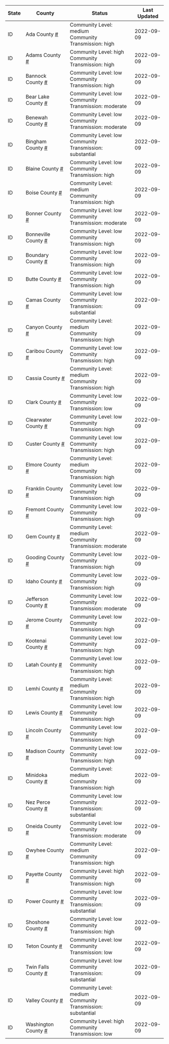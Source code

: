 State | County | Status | Last Updated
--- | --- | --- | --- 
ID | Ada County <a href="#ada_county">#</a> | <a name="ada_county"></a>Community Level: medium<br/>Community Transmission: high | 2022-09-09
ID | Adams County <a href="#adams_county">#</a> | <a name="adams_county"></a>Community Level: high<br/>Community Transmission: high | 2022-09-09
ID | Bannock County <a href="#bannock_county">#</a> | <a name="bannock_county"></a>Community Level: low<br/>Community Transmission: high | 2022-09-09
ID | Bear Lake County <a href="#bear_lake_county">#</a> | <a name="bear_lake_county"></a>Community Level: low<br/>Community Transmission: moderate | 2022-09-09
ID | Benewah County <a href="#benewah_county">#</a> | <a name="benewah_county"></a>Community Level: low<br/>Community Transmission: moderate | 2022-09-09
ID | Bingham County <a href="#bingham_county">#</a> | <a name="bingham_county"></a>Community Level: low<br/>Community Transmission: substantial | 2022-09-09
ID | Blaine County <a href="#blaine_county">#</a> | <a name="blaine_county"></a>Community Level: low<br/>Community Transmission: high | 2022-09-09
ID | Boise County <a href="#boise_county">#</a> | <a name="boise_county"></a>Community Level: medium<br/>Community Transmission: high | 2022-09-09
ID | Bonner County <a href="#bonner_county">#</a> | <a name="bonner_county"></a>Community Level: low<br/>Community Transmission: moderate | 2022-09-09
ID | Bonneville County <a href="#bonneville_county">#</a> | <a name="bonneville_county"></a>Community Level: low<br/>Community Transmission: high | 2022-09-09
ID | Boundary County <a href="#boundary_county">#</a> | <a name="boundary_county"></a>Community Level: low<br/>Community Transmission: high | 2022-09-09
ID | Butte County <a href="#butte_county">#</a> | <a name="butte_county"></a>Community Level: low<br/>Community Transmission: high | 2022-09-09
ID | Camas County <a href="#camas_county">#</a> | <a name="camas_county"></a>Community Level: low<br/>Community Transmission: substantial | 2022-09-09
ID | Canyon County <a href="#canyon_county">#</a> | <a name="canyon_county"></a>Community Level: medium<br/>Community Transmission: high | 2022-09-09
ID | Caribou County <a href="#caribou_county">#</a> | <a name="caribou_county"></a>Community Level: low<br/>Community Transmission: high | 2022-09-09
ID | Cassia County <a href="#cassia_county">#</a> | <a name="cassia_county"></a>Community Level: medium<br/>Community Transmission: high | 2022-09-09
ID | Clark County <a href="#clark_county">#</a> | <a name="clark_county"></a>Community Level: low<br/>Community Transmission: low | 2022-09-09
ID | Clearwater County <a href="#clearwater_county">#</a> | <a name="clearwater_county"></a>Community Level: low<br/>Community Transmission: high | 2022-09-09
ID | Custer County <a href="#custer_county">#</a> | <a name="custer_county"></a>Community Level: low<br/>Community Transmission: high | 2022-09-09
ID | Elmore County <a href="#elmore_county">#</a> | <a name="elmore_county"></a>Community Level: medium<br/>Community Transmission: high | 2022-09-09
ID | Franklin County <a href="#franklin_county">#</a> | <a name="franklin_county"></a>Community Level: low<br/>Community Transmission: high | 2022-09-09
ID | Fremont County <a href="#fremont_county">#</a> | <a name="fremont_county"></a>Community Level: low<br/>Community Transmission: high | 2022-09-09
ID | Gem County <a href="#gem_county">#</a> | <a name="gem_county"></a>Community Level: medium<br/>Community Transmission: moderate | 2022-09-09
ID | Gooding County <a href="#gooding_county">#</a> | <a name="gooding_county"></a>Community Level: low<br/>Community Transmission: high | 2022-09-09
ID | Idaho County <a href="#idaho_county">#</a> | <a name="idaho_county"></a>Community Level: low<br/>Community Transmission: high | 2022-09-09
ID | Jefferson County <a href="#jefferson_county">#</a> | <a name="jefferson_county"></a>Community Level: low<br/>Community Transmission: moderate | 2022-09-09
ID | Jerome County <a href="#jerome_county">#</a> | <a name="jerome_county"></a>Community Level: low<br/>Community Transmission: high | 2022-09-09
ID | Kootenai County <a href="#kootenai_county">#</a> | <a name="kootenai_county"></a>Community Level: low<br/>Community Transmission: high | 2022-09-09
ID | Latah County <a href="#latah_county">#</a> | <a name="latah_county"></a>Community Level: low<br/>Community Transmission: high | 2022-09-09
ID | Lemhi County <a href="#lemhi_county">#</a> | <a name="lemhi_county"></a>Community Level: medium<br/>Community Transmission: high | 2022-09-09
ID | Lewis County <a href="#lewis_county">#</a> | <a name="lewis_county"></a>Community Level: low<br/>Community Transmission: high | 2022-09-09
ID | Lincoln County <a href="#lincoln_county">#</a> | <a name="lincoln_county"></a>Community Level: low<br/>Community Transmission: high | 2022-09-09
ID | Madison County <a href="#madison_county">#</a> | <a name="madison_county"></a>Community Level: low<br/>Community Transmission: high | 2022-09-09
ID | Minidoka County <a href="#minidoka_county">#</a> | <a name="minidoka_county"></a>Community Level: medium<br/>Community Transmission: high | 2022-09-09
ID | Nez Perce County <a href="#nez_perce_county">#</a> | <a name="nez_perce_county"></a>Community Level: low<br/>Community Transmission: substantial | 2022-09-09
ID | Oneida County <a href="#oneida_county">#</a> | <a name="oneida_county"></a>Community Level: low<br/>Community Transmission: moderate | 2022-09-09
ID | Owyhee County <a href="#owyhee_county">#</a> | <a name="owyhee_county"></a>Community Level: medium<br/>Community Transmission: high | 2022-09-09
ID | Payette County <a href="#payette_county">#</a> | <a name="payette_county"></a>Community Level: high<br/>Community Transmission: high | 2022-09-09
ID | Power County <a href="#power_county">#</a> | <a name="power_county"></a>Community Level: low<br/>Community Transmission: substantial | 2022-09-09
ID | Shoshone County <a href="#shoshone_county">#</a> | <a name="shoshone_county"></a>Community Level: low<br/>Community Transmission: high | 2022-09-09
ID | Teton County <a href="#teton_county">#</a> | <a name="teton_county"></a>Community Level: low<br/>Community Transmission: low | 2022-09-09
ID | Twin Falls County <a href="#twin_falls_county">#</a> | <a name="twin_falls_county"></a>Community Level: low<br/>Community Transmission: substantial | 2022-09-09
ID | Valley County <a href="#valley_county">#</a> | <a name="valley_county"></a>Community Level: medium<br/>Community Transmission: substantial | 2022-09-09
ID | Washington County <a href="#washington_county">#</a> | <a name="washington_county"></a>Community Level: high<br/>Community Transmission: low | 2022-09-09
